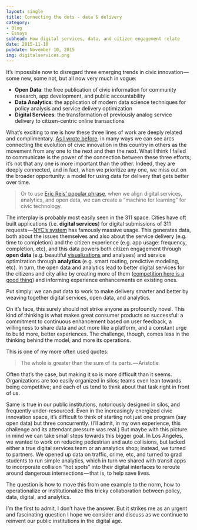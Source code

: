 ```yaml
---
layout: single
title: Connecting the dots - data & delivery
category: 
- Blog
- Essays
subhead: How digital services, data, and citizen engagement relate
date: 2015-11-10
pubdate: November 10, 2015
img: digitalservices.png
---
```

It’s impossible now to disregard three emerging trends in civic innovation — some new, some not, but all now very much in vogue:

*   **Open Data**: the free publication of civic information for community research, app development, and public accountability
*   **Data Analytics**: the application of modern data science techniques for policy analysis and service delivery optimization
*   **Digital Services**: the transformation of previously analog service delivery to citizen-centric online transactions

What’s exciting to me is how these three lines of work are deeply related and complimentary. [As I wrote before](https://medium.comopen-data-civic-engagement-and-delivery-28b990f321ce), in many ways we can see arcs connecting the evolution of civic innovation in this country in others as the movement from any one to the next and then the next. What I think I failed to communicate is the power of the connection between these three efforts; it’s not that any one is more important than the other. Indeed, they are deeply connected, and in fact, when we prioritize any one, we miss out on the broader opportunity: a model for using data for delivery that gets better over time.

> Or to use [Eric Reis’ popular phrase](http://www.mckinsey.com/insights/business_technology/opening_up_open_data_an_interview_with_tim_o_reilly), when we align digital services, analytics, and open data, we can create a “machine for learning” for civic technology.

The interplay is probably most easily seen in the 311 space. Cities have oft built applications (i.e. **digital services**) for digital submissions of 311 requests — [NYC’s system](http://www.wired.com/2010/11/ff_311_new_york/) has famously massive usage. This generates data, both about the issues themselves and also about the service delivery (e.g. time to completion) and the citizen experience (e.g. app usage: frequency, completion, etc), and this data powers both citizen engagement through **open data** (e.g. beautiful [visualizations](http://chriswhong.github.io/311plus/) and analyses) and service optimization through **analytics** (e.g. smart routing, predictive modeling, etc). In turn, the open data and analytics lead to better digital services for the citizens and city alike by creating more of them ([competition here is a good thing](https://medium.comlooking-at-things-in-many-different-ways-ef2b3987ff81?source=latest---)) and informing experience enhancements on existing ones.

Put simply: we can put data to work to make delivery smarter and better by weaving together digital services, open data, and analytics.

On it’s face, this surely should not strike anyone as profoundly novel. This kind of thinking is what makes great consumer products so successful: a commitment to continuous enhancement based on user feedback, a willingness to share data and act more like a platform, and a constant urge to build more, better experiences. The challenge, though, comes less in the thinking behind the model, and more its operations.

This is one of my more often used quotes:

> The whole is greater than the sum of its parts. — Aristotle

Often that’s the case, but making it so is more difficult than it seems. Organizations are too easily organized in silos; teams even lean towards being competitive; and each of us tend to think about that task right in front of us.

Same is true in our public institutions, notoriously designed in silos, and frequently under-resourced. Even in the increasingly energized civic innovation space, it’s difficult to think of starting not just one program (say open data) but three concurrently. (I’ll admit, in my own experience, this challenge and its attendant pressure was real.) But maybe with this picture in mind we can take small steps towards this bigger goal. In Los Angeles, we wanted to work on reducing pedestrian and auto collisions, but lacked either a true digital services team or an analytics shop; instead, we turned to partners. We opened up data on traffic, crime, etc, and turned to grad students to run simple analytics, which in turn we shared with transit apps to incorporate collision “hot spots” into their digital interfaces to reroute around dangerous intersections — that is, to help save lives.

The question is how to move this from one example to the norm, how to operationalize or institutionalize this tricky collaboration between policy, data, digital, and analytics.

I’m the first to admit, I don’t have the answer. But it strikes me as an urgent and fascinating question I hope we consider and discuss as we continue to reinvent our public institutions in the digital age.